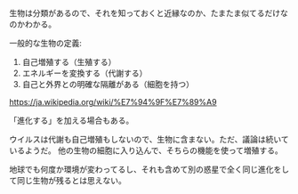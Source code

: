 生物は分類があるので、それを知っておくと近縁なのか、たまたま似てるだけなのかわかる。

一般的な生物の定義:

1. 自己増殖する（生殖する）
2. エネルギーを変換する（代謝する）
3. 自己と外界との明確な隔離がある（細胞を持つ）

https://ja.wikipedia.org/wiki/%E7%94%9F%E7%89%A9

「進化する」を加える場合もある。

ウイルスは代謝も自己増殖もしないので、生物に含まない。ただ、議論は続いているようだ。
他の生物の細胞に入り込んで、そちらの機能を使って増殖する。

地球でも何度か環境が変わってるし、それも含めて別の惑星で全く同じ進化をして同じ生物が残るとは思えない。
